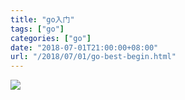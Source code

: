 ```yaml
---
title: "go入门"
tags: ["go"]
categories: ["go"]
date: "2018-07-01T21:00:00+08:00"
url: "/2018/07/01/go-best-begin.html"
---
```


![](https://doreamon95.oss-cn-chengdu.aliyuncs.com/img/002/go20200221124308.png)